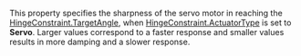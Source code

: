 This property specifies the sharpness of the servo motor in reaching the
[HingeConstraint.TargetAngle](https://create.roblox.com/docs/reference/engine/classes/HingeConstraint#TargetAngle), when [HingeConstraint.ActuatorType](https://create.roblox.com/docs/reference/engine/classes/HingeConstraint#ActuatorType) is set
to **Servo**. Larger values correspond to a faster response and smaller
values results in more damping and a slower response.